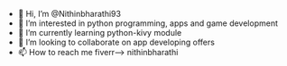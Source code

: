 - 👋 Hi, I’m @Nithinbharathi93
- 👀 I’m interested in python programming, apps and game development 
- 🌱 I’m currently learning python-kivy module
- 💞️ I’m looking to collaborate on app developing offers
- 📫 How to reach me fiverr--> nithinbharathi

<!---
Nithinbharathi93/Nithinbharathi93 is a ✨ special ✨ repository because its `README.md` (this file) appears on your GitHub profile.
You can click the Preview link to take a look at your changes.
--->
